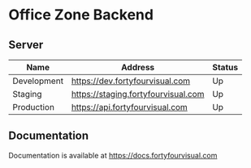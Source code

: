 # Office Zone Backend

## Server

| Name        | Address                             | Status |
| ----------- | ----------------------------------- | ------ |
| Development | https://dev.fortyfourvisual.com     | Up     |
| Staging     | https://staging.fortyfourvisual.com | Up     |
| Production  | https://api.fortyfourvisual.com     | Up     |

## Documentation

Documentation is available at https://docs.fortyfourvisual.com